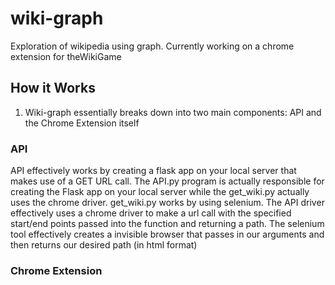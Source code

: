 # wiki-graph
Exploration of wikipedia using graph. Currently working on a chrome extension for theWikiGame

## How it Works
1. Wiki-graph essentially breaks down into two main components: API and the Chrome Extension itself

### API
API effectively works by creating a flask app on your local server that makes use of a GET URL call. The API.py program is actually responsible for creating the Flask app on your local server while the get_wiki.py actually uses the chrome driver. get_wiki.py works by using selenium. The API driver effectively uses a chrome driver to make a url call with the specified start/end points passed into the function and returning a path. The selenium tool effectively creates a invisible browser that passes in our arguments and then returns our desired path (in html format)

### Chrome Extension


